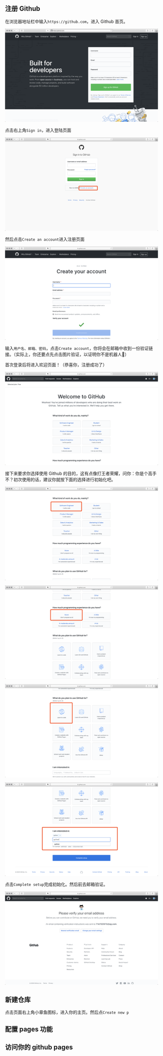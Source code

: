 ## 注册 Github

在浏览器地址栏中输入`https://github.com`，进入 Github 首页。

![image-20200514085809874](_picture/image-20200514085809874.png)

点击右上角`Sign in`，进入登陆页面

![image-20200514093001776](_picture/image-20200514093001776.png)

然后点击`Create an account`进入注册页面

![image-20200514093140464](_picture/image-20200514093140464.png)

输入`用户名、邮箱、密码`，点击`Create account`，你将会在邮箱中收到一份验证链接。（实际上，你还要点先点击图片验证，以证明你不是机器人🤣）

首次登录后将进入欢迎页面！（恭喜你，注册成功了）

![image-20200514094531830](_picture/image-20200514094531830.png)



接下来要求你选择使用 Github 的目的，这有点像打王者荣耀，问你：你是个高手不？初次使用的话，建议你就按下面的选择进行初始化吧。

![image-20200514095228863](_picture/image-20200514095228863.png)

![image-20200514095334638](_picture/image-20200514095334638.png)



![image-20200514095414123](_picture/image-20200514095414123.png)

![image-20200514095523436](_picture/image-20200514095523436.png)

点击`Complete setup`完成初始化。然后前去邮箱验证。

![image-20200514095635811](_picture/image-20200514095635811.png)

## 新建仓库

点击页面右上角小章鱼图标，进入你的主页。然后点`Create new p`



## 配置 pages 功能

## 访问你的 github pages

